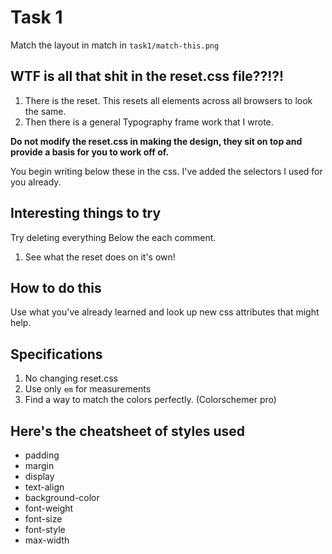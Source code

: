 # Task 1

Match the layout in match in `task1/match-this.png`

## WTF is all that shit in the reset.css file??!?!

1.  There is the reset. This resets all elements across all browsers to look the same.
2.  Then there is a general Typography frame work that I wrote.

**Do not modify the reset.css in making the design, they sit on top and provide a basis for you to work off of.**

You begin writing below these in the css. I've added the selectors I used for you already.

## Interesting things to try

Try deleting everything Below the each comment.

1.  See what the reset does on it's own!

## How to do this

Use what you've already learned and look up new css attributes that might help.

## Specifications

1.  No changing reset.css
2.  Use only `em` for measurements
3.  Find a way to match the colors perfectly. (Colorschemer pro)

## Here's the cheatsheet of styles used

-   padding
-   margin
-   display
-   text-align
-   background-color
-   font-weight
-   font-size
-   font-style
-   max-width
